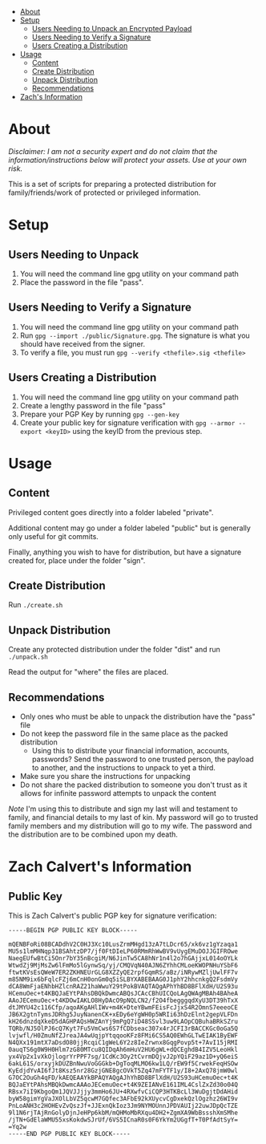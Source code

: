 - [About](#about)
- [Setup](#setup)
    - [Users Needing to Unpack an Encrypted Payload](#unpack)
    - [Users Needing to Verify a Signature](#verify)
    - [Users Creating a Distribution](#packing)
- [Usage](#usage)
    - [Content](#content)
    - [Create Distribution](#create)
    - [Unpack Distribution](#unpackd)
    - [Recommendations](#recommendations)
- [Zach's Information](#zach)

# <a name="about">About</a>

 _Disclaimer:  I am not a security expert and do not claim 
that the information/instructions below will protect your 
assets.  Use at your own risk._

This is a set of scripts for preparing a protected distribution
for family/friends/work of protected or privileged information.

# <a name="setup">Setup</a>

## <a name="unpack">Users Needing to Unpack</a>

1. You will need the command line gpg utility on your command path
1. Place the password in the file "pass".

## <a name="verify">Users Needing to Verify a Signature</a>

1. You will need the command line gpg utility on your command path
1. Run ```gpg --import ./public/Signature.gpg```.  The signature is what you should have received from the signer.  
1. To verify a file, you must run ```gpg --verify <thefile>.sig <thefile>```

## <a name="packing">Users Creating a Distribution</a>

1. You will need the command line gpg utility on your command path
1. Create a lengthy password in the file "pass"
1. Prepare your PGP Key by running ```gpg --gen-key```
1. Create your public key for signature verification with ```gpg --armor --export <keyID>``` using the keyID from the previous step.

# <a name="usage">Usage</a>

## <a name="content">Content</a>

Privileged content goes directly into a folder labeled
"private".

Additional content may go under a folder labeled
"public" but is generally only useful for git commits.  

Finally, anything you wish to have for distribution, but have
a signature created for, place under the folder "sign".

## <a name="create">Create Distribution</a>

Run ```./create.sh```

## <a name="unpackd">Unpack Distribution</a>

Create any protected distribution under the folder
"dist" and run ```./unpack.sh```

Read the output for "where" the files are placed.

## <a name="recommendations">Recommendations</a>

- Only ones who must be able to unpack the distribution have the "pass" file
- Do not keep the password file in the same place as the packed distribution
    - Using this to distribute your financial information, accounts, passwords?  Send the password to one trusted person, the payload to another, and the instructions to unpack to yet a third.  
- Make sure you share the instructions for unpacking
- Do not share the packed distribution to someone you don't trust as it allows for infinite password attempts to unpack the content

 _Note_
I'm using this to distribute and sign my last will and testament to family, and financial details to my last of kin.  My password will go to trusted family members and my distribution will go to my wife.  The password and the distribution are to be combined upon my death.  

# <a name="zach">Zach Calvert's Information</a>

## Public Key 

This is Zach Calvert's public PGP key for signature 
verification:

```
-----BEGIN PGP PUBLIC KEY BLOCK-----

mQENBFoRi08BCADdhV2C0HJ3Xc10LusZrmMHgd13zA7tLDcr65/xk6vz1gYzaqa1
MU5s1lmMHNqp31BSAhtzDP7/jf0FtDIeLP60RMmRhWwBV9vUygEMuDOJJGIFROwe
NaegEUfwBtCi5Onr7bY35nBcgiM/N6JinTw5CA8hNr1n4l2o7hGAjjxL014oOYLk
WtwdZj9MjMsZw6lFmMo5lGynwSq/yj/CMQVqN40AJN6ZYhhCMLoeKWOPNHuYSbF6
ftwtKVsEsQWeW7ER2ZKHNEUrGLG8XZZyQE2rpfGqmRS/aBz/iNRywMZljUwlFF7v
m85NM9ix6bFqlcFZj6mCnH0onGm0q5iSLBYXABEBAAG0J1phY2hhcnkgQ2FsdmVy
dCA8WmFjaENhbHZlcnRAZ21haWwuY29tPokBVAQTAQgAPhYhBD8BFlXdH/U2S93u
HCemuOec+t4KBQJaEYtPAhsDBQkDwmcABQsJCAcCBhUICQoLAgQWAgMBAh4BAheA
AAoJECemuOec+t4KDOwIAKLO8HyDAcO9pNQLCN2/f2O4fbegggqdXyU3DT39hTxX
dtJMYU42c116Cfp/aqoAKgAHlIWv+m4K+DteYBwmFEisFcJjxS4R2OmnS7eeeoCE
JB6X2gtnTymsJDRhg5JuyNanenCK+xEDy6eYgWH0p5WRIi63hDzElnt2gepVLFDn
kH26dnzdqXkeD5dAGHPAQsHWZAnYj9mPgQ7iD48SSvl3uw9LAOpCQBuhaBRkSZru
TQRb/NJ5OlPJ6cQ7Kyt7Fu5VmCws6S7fCDbseac307x4rJCFI3rBACCKGc0oGa5Q
lvjwfl/H0ZmuNfZJreaJA4wUqjpYtqqooKFz8FMi6CS5AQ0EWhGLTwEIAK1ByEWF
N4QXx191mtX7aDsdO80jjRcqiC1gWeL6Y2z8IeZrwnx8GqgPovp5t+7AvI15jRMI
0auqTS6g0W9H0Hlm7zG80MTcu8QIDqAh6mHuV2HU6gWL+dQCEghdB4IZV5LeoHkl
yx4Vp2x1vXkOjlogrYrPPF7sg/1CdKc3Oy2tCvrmDQjvJ2pYQiF29az1D+yQ6eiS
6akL61S/orxyjkDUZBnNwuVoGGGkb+DgToqMLMO6kw1LQ/rEW9f5CrwekFeqHSOw
KyEdjdYvAI6fJt8Ksz5nr28GzjGNE8gcOVkT5Zq47mFYTF1y/I8+2AxQ78jmW0wl
G7OC2OuGh4qFD/kAEQEAAYkBPAQYAQgAJhYhBD8BFlXdH/U2S93uHCemuOec+t4K
BQJaEYtPAhsMBQkDwmcAAAoJECemuOec+t4K9ZEIANvE161IML4CslZxZd30o04Q
RBsx7iI9KbgoQm1JQVJJjjy3mmHo6JU+4RXwfvCiCQP3HTKBcLl3WuDgjtDdAHid
byW58gimYgVaJXOlLbVZ5qcwM7GQfec3AFbE92kXUycvCgDxekQzlOgzhz26WI9v
PnLoANH3c2HOHEvZvQszJf+JJExnQkIoz3Jm9NYMOUnnJPDVAUIj22uwJDpQcTZE
9l1N6rjTAjRnGolyDjnJeHPp6kbM/mQHMoMbRXqu4DH2+ZgmXA9WbBssshXmSMhe
/jTN+GdElaWMU55xsKokdwSJrUf/6VS5ICnaR0s0F6YkYm2UGgfT+T0PfAdtSyY=
=Yq2w
-----END PGP PUBLIC KEY BLOCK-----
```
